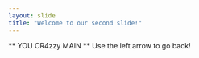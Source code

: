 ```yaml
---
layout: slide
title: "Welcome to our second slide!"
---
```

** YOU CR4zzy MAIN **
Use the left arrow to go back!
